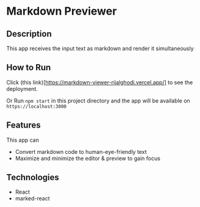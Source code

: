 # Markdown Previewer

## Description

This app receives the input text as markdown and render it simultaneously

## How to Run

Click (this link)[https://markdown-viewer-rijalghodi.vercel.app/] to see the deployment.

Or Run `npm start` in this project directory and the app will be available on `https://localhost:3000`

## Features

This app can

- Convert markdown code to human-eye-friendly text
- Maximize and minimize the editor & preview to gain focus

## Technologies

- React
- marked-react
